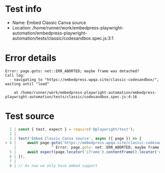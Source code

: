 # Test info

- Name: Embed Classic Canva source
- Location: /home/runner/work/embedpress-playwright-automation/embedpress-playwright-automation/tests/classic/codesandbox.spec.js:3:1

# Error details

```
Error: page.goto: net::ERR_ABORTED; maybe frame was detached?
Call log:
  - navigating to "https://embedpress.wpqa.site/classic-codesandbox/", waiting until "load"

    at /home/runner/work/embedpress-playwright-automation/embedpress-playwright-automation/tests/classic/codesandbox.spec.js:4:16
```

# Test source

```ts
  1 | const { test, expect } = require('@playwright/test');
  2 |
  3 | test('Embed Classic Canva source', async ({ page }) => {
> 4 |     await page.goto('https://embedpress.wpqa.site/classic-codesandbox/');
    |                ^ Error: page.goto: net::ERR_ABORTED; maybe frame was detached?
  5 |     await expect(page.locator('iframe').contentFrame().locator('#root div').filter({ hasText: 'Open Sandboxindex.html12345<!' }).nth(1)).toBeVisible();
  6 | });
  7 |
  8 | // As now we only have embed support 
```